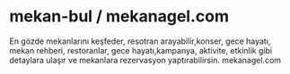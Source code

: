 # mekan-bul / mekanagel.com
En gözde mekanlarını keşfeder, resotran arayabilir,konser, gece hayatı,   mekan rehberi, restoranlar, gece hayatı,kampanya, aktivite, etkinlik gibi detaylara ulaşır ve mekanlara rezervasyon yaptırabilirsin.
mekanagel.com

